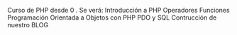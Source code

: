 Curso de PHP desde 0 .
Se verá:
  Introducción a PHP
  Operadores
  Funciones
  Programación Orientada a Objetos con PHP
  PDO y SQL
  Contrucción de nuestro BLOG
